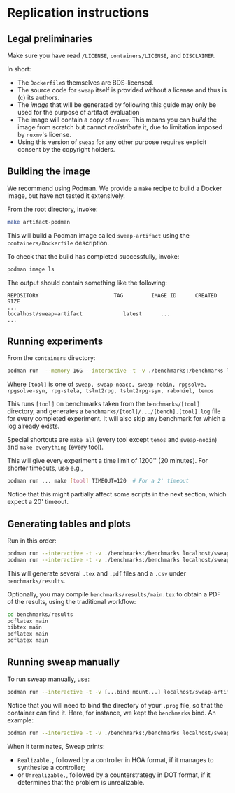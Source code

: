 # Replication instructions

## Legal preliminaries

Make sure you have read `/LICENSE`, `containers/LICENSE`, and `DISCLAIMER`.

In short:

* The `Dockerfile`s themselves are BDS-licensed.
* The source code for `sweap` itself is provided without a license and thus is (c) its authors.
* The *image* that will be generated by following this guide may only be used for the purpose of artifact evaluation
* The image will contain a copy of `nuxmv`. This means you can *build* the image from scratch but cannot *redistribute* it, due to limitation imposed by `nuxmv`'s license.
* Using this version of `sweap` for any other purpose requires explicit consent by the copyright holders.

## Building the image

We recommend using Podman. We provide a `make` recipe to build a Docker image, but have not tested it extensively.

From the root directory, invoke:

```bash
make artifact-podman
```

This will build a Podman image called `sweap-artifact` using the `containers/Dockerfile` description.

To check that the build has completed successfully, invoke:

```bash
podman image ls 
```

The output should contain something like the following:

```
REPOSITORY                        TAG         IMAGE ID      CREATED       SIZE
...
localhost/sweap-artifact             latest      ...
...
```

## Running experiments

From the `containers` directory:

```bash
podman run  --memory 16G --interactive -t -v ./benchmarks:/benchmarks localhost/sweap-artifact:latest make [tool]
```

Where `[tool]` is one of `sweap, sweap-noacc, sweap-nobin, rpgsolve, rpgsolve-syn, rpg-stela, tslmt2rpg, tslmt2rpg-syn, raboniel, temos`

This runs `[tool]` on benchmarks taken from the `benchmarks/[tool]` directory, and generates a `benchmarks/[tool]/.../[bench].[tool].log` file for every completed experiment. It will also skip any benchmark for which a log already exists.

Special shortcuts are `make all` (every tool except `temos` and `sweap-nobin`)
and `make everything` (every tool).

This will give every experiment a time limit of 1200'' (20 minutes). For shorter timeouts, use e.g.,

```bash
podman run ... make [tool] TIMEOUT=120  # For a 2' timeout
```

Notice that this might partially affect some scripts in the next section, which expect a 20' timeout.

## Generating tables and plots

Run in this order:

```bash
podman run --interactive -t -v ./benchmarks:/benchmarks localhost/sweap-artifact:latest make tables
podman run --interactive -t -v ./benchmarks:/benchmarks localhost/sweap-artifact:latest make plots
```

This will generate several `.tex` and `.pdf` files and a `.csv` under `benchmarks/results`.

Optionally, you may compile `benchmarks/results/main.tex` to obtain a PDF of the results,
using the traditional workflow:

```bash
cd benchmarks/results
pdflatex main
bibtex main
pdflatex main
pdflatex main
```

## Running sweap manually

To run sweap manually, use:

```bash
podman run --interactive -t -v [...bind mount...] localhost/sweap-artifact:latest sweap --synthesise --p /path/to/file.prog
```

Notice that you will need to bind the directory of your `.prog` file, so that the container can find it. Here, for instance, we kept the `benchmarks` bind. An example:

```bash
podman run --interactive -t -v ./benchmarks:/benchmarks localhost/sweap-artifact:latest sweap --synthesise --p /benchmarks/sweap/full-ltl/elevator-paper.prog
```

When it terminates, Sweap prints:

* `Realizable.`, followed by a controller in HOA format, if it manages to synthesise a controller;
* or `Unrealizable.`, followed by a counterstrategy in DOT format, if it determines that the problem is unrealizable.